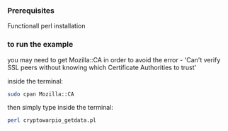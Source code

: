 ### Prerequisites
Functionall perl installation

### to run the example
you may need to get Mozilla::CA in order to avoid the error - 'Can't verify SSL peers without knowing which Certificate Authorities to trust'

inside the terminal: 

```bash
sudo cpan Mozilla::CA
```

then simply type inside the terminal: 

```bash
perl cryptowarpio_getdata.pl
```

